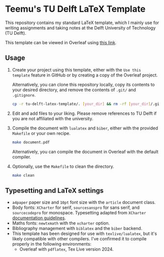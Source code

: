 # Teemu's TU Delft LaTeX Template

This repository contains my standard LaTeX template, which I mainly use for writing assignments and taking notes at the Delft University of Technology (TU Delft).
<!-- It contains several packages and shortcuts which I find particularly useful. -->

This template can be viewed in Overleaf using [this link](https://www.overleaf.com/read/whdqpbhcfhmq#d8bdea).

## Usage

1. Create your project using this template, either with the `Use this template` feature in GitHub or by creating a copy of the Overleaf project.

   Alternatively, you can clone this repository locally, copy its contents to your desired directory, and remove the contents of `.git/` and `.gitignore`.

    ```bash
    cp -r tu-delft-latex-template/. [your_dir] && rm -rf [your_dir]/.git/ [your_dir]/.gitignore
    ```

2. Edit and add files to your liking.
   Please remove references to TU Delft if you are not affiliated with the university.

3. Compile the document with `lualatex` and `biber`, either with the provided `Makefile` or your own recipe.

    ```bash
    make document.pdf
    ```

    Alternatively, you can compile the document in Overleaf with the default compiler.

4. Optionally, use the `Makefile` to clean the directory.

    ```bash
    make clean
    ```

## Typesetting and LaTeX settings

* `a4paper` paper size and `10pt` font size with the `article` document class.
* Body fonts: `XCharter` for serif, `sourcesanspro` for sans serif, and `sourcecodepro` for monospace. Typesetting adapted from `XCharter` [documentation guidelines](https://texdoc.org/serve/xcharter-doc.pdf/0).
* Maths fonts: `newtxmath` with the `xcharter` option.
* Bibliography management with `biblatex` and the `biber` backend.
* This template has been designed for use with `texlive/lualatex`, but it's likely compatible with other compilers. I've confirmed it to compile properly in the following environments:
  * Overleaf with `pdflatex`, Tex Live version 2024.
  <!-- * **Note:** I have had problems with `XeLaTeX` in the past, so I recommend using `pdflatex` or `lualatex` instead. -->
